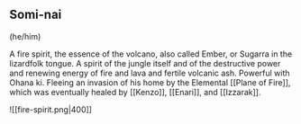 ## Somi-nai
(he/him)

A fire spirit, the essence of the volcano, also called Ember, or Sugarra in the lizardfolk tongue. A spirit of the jungle itself and of the destructive power and renewing energy of fire and lava and fertile volcanic ash. Powerful with Ohana ki. Fleeing an invasion of his home by the Elemental [[Plane of Fire]], which was eventually healed by [[Kenzo]], [[Enari]], and [[Izzarak]].

![[fire-spirit.png|400]]